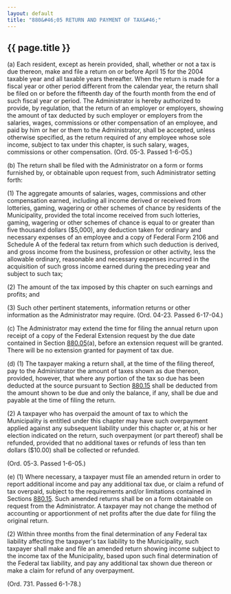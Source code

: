 ```yaml
---
layout: default 
title: "880&#46;05 RETURN AND PAYMENT OF TAX&#46;"
---
```


{{ page.title }}
----------------

​(a) Each resident, except as herein provided, shall, whether or not a
tax is due thereon, make and file a return on or before April 15 for the
2004 taxable year and all taxable years thereafter. When the return is
made for a fiscal year or other period different from the calendar year,
the return shall be filed on or before the fifteenth day of the fourth
month from the end of such fiscal year or period. The Administrator is
hereby authorized to provide, by regulation, that the return of an
employer or employers, showing the amount of tax deducted by such
employer or employers from the salaries, wages, commissions or other
compensation of an employee, and paid by him or her or them to the
Administrator, shall be accepted, unless otherwise specified, as the
return required of any employee whose sole income, subject to tax under
this chapter, is such salary, wages, commissions or other compensation.
(Ord. 05-3. Passed 1-6-05.)

​(b) The return shall be filed with the Administrator on a form or forms
furnished by, or obtainable upon request from, such Administrator
setting forth:

​(1) The aggregate amounts of salaries, wages, commissions and other
compensation earned, including all income derived or received from
lotteries, gaming, wagering or other schemes of chance by residents of
the Municipality, provided the total income received from such
lotteries, gaming, wagering or other schemes of chance is equal to or
greater than five thousand dollars (\$5,000), any deduction taken for
ordinary and necessary expenses of an employee and a copy of Federal
Form 2106 and Schedule A of the federal tax return from which such
deduction is derived, and gross income from the business, profession or
other activity, less the allowable ordinary, reasonable and necessary
expenses incurred in the acquisition of such gross income earned during
the preceding year and subject to such tax;

​(2) The amount of the tax imposed by this chapter on such earnings and
profits; and

​(3) Such other pertinent statements, information returns or other
information as the Administrator may require. (Ord. 04-23. Passed
6-17-04.)

​(c) The Administrator may extend the time for filing the annual return
upon receipt of a copy of the Federal Extension request by the due date
contained in Section [880.05](3f8afd77.html)(a), before an extension
request will be granted. There will be no extension granted for payment
of tax due.

​(d) (1) The taxpayer making a return shall, at the time of the filing
thereof, pay to the Administrator the amount of taxes shown as due
thereon, provided, however, that where any portion of the tax so due has
been deducted at the source pursuant to Section [880.15](3f9c6b60.html)
shall be deducted from the amount shown to be due and only the balance,
if any, shall be due and payable at the time of filing the return.

​(2) A taxpayer who has overpaid the amount of tax to which the
Municipality is entitled under this chapter may have such overpayment
applied against any subsequent liability under this chapter or, at his
or her election indicated on the return, such overpayment (or part
thereof) shall be refunded, provided that no additional taxes or refunds
of less than ten dollars (\$10.00) shall be collected or refunded.

(Ord. 05-3. Passed 1-6-05.)

​(e) (1) Where necessary, a taxpayer must file an amended return in
order to report additional income and pay any additional tax due, or
claim a refund of tax overpaid, subject to the requirements and/or
limitations contained in Sections [880.15](3fdcb639.html). Such amended
returns shall be on a form obtainable on request from the Administrator.
A taxpayer may not change the method of accounting or apportionment of
net profits after the due date for filing the original return.

​(2) Within three months from the final determination of any Federal tax
liability affecting the taxpayer's tax liability to the Municipality,
such taxpayer shall make and file an amended return showing income
subject to the income tax of the Municipality, based upon such final
determination of the Federal tax liability, and pay any additional tax
shown due thereon or make a claim for refund of any overpayment.

(Ord. 731. Passed 6-1-78.)
